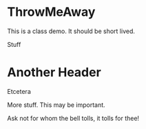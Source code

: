# ThrowMeAway
This is a class demo. It should be short lived.

Stuff

# Another Header

Etcetera

More stuff. This may be important.

Ask not for whom the bell tolls, it tolls for thee!
